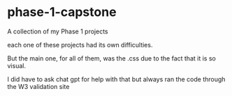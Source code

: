 # phase-1-capstone
A collection of my Phase 1 projects

each one of these projects had its own difficulties.

But the main one, for all of them, was the .css due to the fact that it is so visual.

I did have to ask chat gpt for help with that but always ran the code through the W3 validation site
